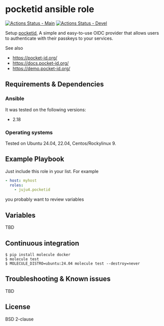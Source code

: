 # pocketid ansible role

[![Actions Status - Main](https://github.com/juju4/ansible-pocketid/workflows/AnsibleCI/badge.svg)](https://github.com/juju4/ansible-pocketid/actions?query=branch%3Amain)
[![Actions Status - Devel](https://github.com/juju4/ansible-pocketid/workflows/AnsibleCI/badge.svg?branch=devel)](https://github.com/juju4/ansible-pocketid/actions?query=branch%3Adevel)

Setup [pocketid](https://github.com/pocket-id/pocket-id), A simple and easy-to-use OIDC provider that allows users to authenticate with their passkeys to your services.

See also
* https://pocket-id.org/
* https://docs.pocket-id.org/
* https://demo.pocket-id.org/

## Requirements & Dependencies

### Ansible

It was tested on the following versions:
 * 2.18

### Operating systems

Tested on Ubuntu 24.04, 22.04, Centos/Rockylinux 9.

## Example Playbook

Just include this role in your list.
For example

```yaml
- host: myhost
  roles:
    - juju4.pocketid
```

you probably want to review variables

## Variables

TBD

## Continuous integration

```
$ pip install molecule docker
$ molecule test
$ MOLECULE_DISTRO=ubuntu:24.04 molecule test --destroy=never
```

## Troubleshooting & Known issues

TBD

## License

BSD 2-clause
